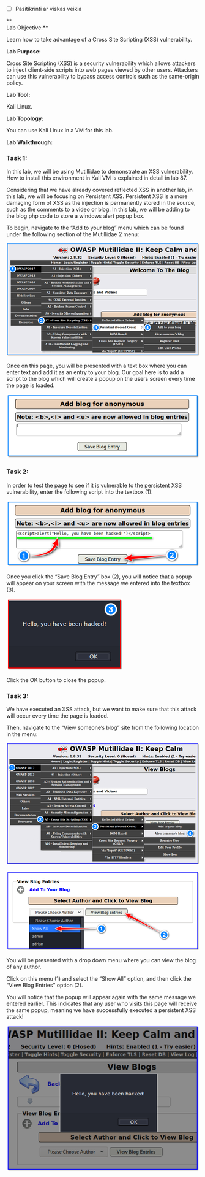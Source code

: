 - [ ] Pasitikrinti ar viskas veikia

**  
Lab Objective:**

Learn how to take advantage of a Cross Site Scripting (XSS) vulnerability.

**Lab Purpose:**

Cross Site Scripting (XSS) is a security vulnerability which allows attackers to inject client-side scripts into web pages viewed by other users. Attackers can use this vulnerability to bypass access controls such as the same-origin policy.

**Lab Tool:**

Kali Linux.

**Lab Topology:**

You can use Kali Linux in a VM for this lab.

**Lab Walkthrough:**

### Task 1:

In this lab, we will be using Mutillidae to demonstrate an XSS vulnerability. How to install this environment in Kali VM is explained in detail in lab 87.

Considering that we have already covered reflected XSS in another lab, in this lab, we will be focusing on Persistent XSS. Persistent XSS is a more damaging form of XSS as the injection is permanently stored in the source, such as the comments to a video or blog. In this lab, we will be adding to the blog.php code to store a windows alert popup box.

To begin, navigate to the “Add to your blog” menu which can be found under the following section of the Mutillidae 2 menu:

![Cross Site Scripting](attachements/Cross_Site_Scripting-2.png)

Once on this page, you will be presented with a text box where you can enter text and add it as an entry to your blog. Our goal here is to add a script to the blog which will create a popup on the users screen every time the page is loaded.

![Cross Site Scripting](attachements/Cross_Site_Scripting-1.png)

### Task 2:

In order to test the page to see if it is vulnerable to the persistent XSS vulnerability, enter the following script into the textbox (1):

<script>alert(“Hello, you have been hacked!”)</script>

![xss](attachements/xss.png)

Once you click the “Save Blog Entry” box (2), you will notice that a popup will appear on your screen with the message we entered into the textbox (3).

![Cross Site Scripting](attachements/Cross_Site_Scripting.png)

Click the OK button to close the popup.

### Task 3:

We have executed an XSS attack, but we want to make sure that this attack will occur every time the page is loaded.

Then, navigate to the “View someone’s blog” site from the following location in the menu:

![owasp](attachements/owasp-2.png)

![owasp](attachements/owasp-3.png)

You will be presented with a drop down menu where you can view the blog of any author.

Click on this menu (1) and select the “Show All” option, and then click the “View Blog Entries” option (2).

You will notice that the popup will appear again with the same message we entered earlier. This indicates that any user who visits this page will receive the same popup, meaning we have successfully executed a persistent XSS attack!

![](attachements/93-7-1.png)